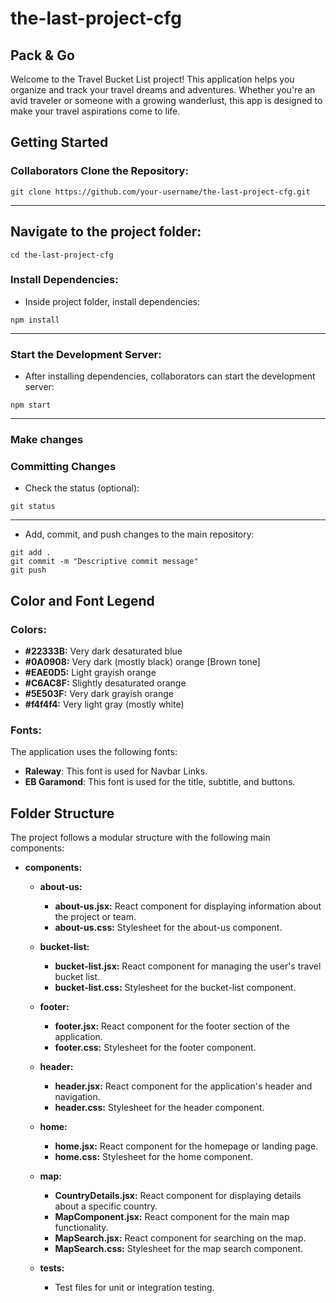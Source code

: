 # the-last-project-cfg
## Pack & Go

Welcome to the Travel Bucket List  project! 
This application helps you organize and track your travel dreams and adventures. 
Whether you're an avid traveler or someone with a growing wanderlust, this app is designed to make your travel aspirations come to life.

## Getting Started


 ### Collaborators Clone the Repository:
```
git clone https://github.com/your-username/the-last-project-cfg.git
```
---

##  Navigate to the project folder:

```
cd the-last-project-cfg
```
### Install Dependencies:

+ Inside project folder, install dependencies:
```
npm install
```

---
### Start the Development Server:

+ After installing dependencies, collaborators can start the development server:
```
npm start
```
---

### Make changes

### Committing Changes 

* Check the status (optional):

```
git status
```
---
* Add, commit, and push changes to the main repository:

```
git add .
git commit -m "Descriptive commit message"
git push 
```

## Color and Font Legend

### Colors:
- **#22333B:** Very dark desaturated blue
- **#0A0908:** Very dark (mostly black) orange [Brown tone]
- **#EAE0D5:** Light grayish orange
- **#C6AC8F:** Slightly desaturated orange
- **#5E503F:** Very dark grayish orange
- **#f4f4f4:** Very light gray (mostly white)

### Fonts:
The application uses the following fonts:

- **Raleway**: This font is used for Navbar Links.
- **EB Garamond**: This font is used for the title, subtitle, and buttons.

## Folder Structure

The project follows a modular structure with the following main components:

- **components:**
  - **about-us:**
    - **about-us.jsx:** React component for displaying information about the project or team.
    - **about-us.css:** Stylesheet for the about-us component.
    
  - **bucket-list:**
    - **bucket-list.jsx:** React component for managing the user's travel bucket list.
    - **bucket-list.css:** Stylesheet for the bucket-list component.

  - **footer:**
    - **footer.jsx:** React component for the footer section of the application.
    - **footer.css:** Stylesheet for the footer component.

  - **header:**
    - **header.jsx:** React component for the application's header and navigation.
    - **header.css:** Stylesheet for the header component.

  - **home:**
    - **home.jsx:** React component for the homepage or landing page.
    - **home.css:** Stylesheet for the home component.

  - **map:**
    - **CountryDetails.jsx:** React component for displaying details about a specific country.
    - **MapComponent.jsx:** React component for the main map functionality.
    - **MapSearch.jsx:** React component for searching on the map.
    - **MapSearch.css:** Stylesheet for the map search component.

  - **tests:**
    - Test files for unit or integration testing.





